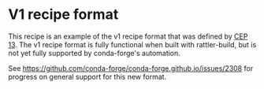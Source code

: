 # V1 recipe format

This recipe is an example of the v1 recipe format that was defined by [CEP 13](https://github.com/conda/ceps/blob/main/cep-13.md). The v1 recipe format is fully functional when built with rattler-build, but is not yet fully supported by conda-forge's automation.

See https://github.com/conda-forge/conda-forge.github.io/issues/2308 for progress on general support for this new format.